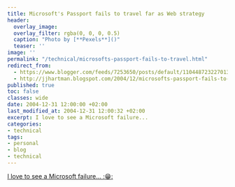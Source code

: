```yaml
---
title: Microsoft's Passport fails to travel far as Web strategy
header:
  overlay_image: 
  overlay_filter: rgba(0, 0, 0, 0.5)
  caption: "Photo by [**Pexels**]()"
  teaser: ''
image: ''
permalink: "/technical/microsofts-passport-fails-to-travel.html"
redirect_from:
  - https://www.blogger.com/feeds/7253650/posts/default/110448723227013394
  - http://jjhartman.blogspot.com/2004/12/microsofts-passport-fails-to-travel.html
published: true
toc: false
classes: wide
date: 2004-12-31 12:00:00 +02:00
last_modified_at: 2004-12-31 12:00:32 +02:00
excerpt: I love to see a Microsoft failure... 
categories:
- technical
tags:
- personal
- blog
- technical
---
```

[I love to see a Microsoft failure... ::grin::](http://seattletimes.nwsource.com/html/businesstechnology/2002136272_passport31.html)
